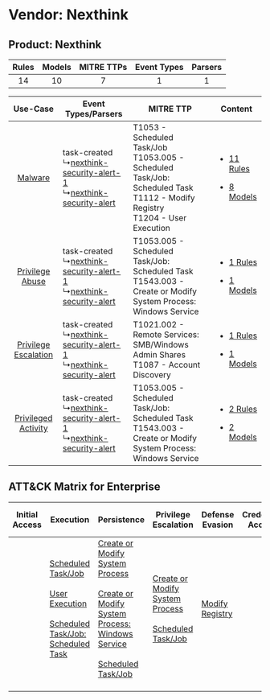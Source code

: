 Vendor: Nexthink
================
Product: Nexthink
-----------------
| Rules | Models | MITRE TTPs | Event Types | Parsers |
|:-----:|:------:|:----------:|:-----------:|:-------:|
|  14   |   10   |     7      |      1      |    1    |

|    Use-Case    | Event Types/Parsers    | MITRE TTP    | Content    |
|:----:| ---- | ---- | ---- |
|    [Malware](../../../UseCases/uc_malware.md)    |  task-created<br> ↳[nexthink-security-alert-1](Ps/pC_nexthinksecurityalert1.md)<br> ↳[nexthink-security-alert](Ps/pC_nexthinksecurityalert.md)<br> | T1053 - Scheduled Task/Job<br>T1053.005 - Scheduled Task/Job: Scheduled Task<br>T1112 - Modify Registry<br>T1204 - User Execution<br> | [<ul><li>11 Rules</li></ul><ul><li>8 Models</li></ul>](RM/r_m_nexthink_nexthink_Malware.md)    |
|      [Privilege Abuse](../../../UseCases/uc_privilege_abuse.md)      |  task-created<br> ↳[nexthink-security-alert-1](Ps/pC_nexthinksecurityalert1.md)<br> ↳[nexthink-security-alert](Ps/pC_nexthinksecurityalert.md)<br> | T1053.005 - Scheduled Task/Job: Scheduled Task<br>T1543.003 - Create or Modify System Process: Windows Service<br>    | [<ul><li>1 Rules</li></ul><ul><li>1 Models</li></ul>](RM/r_m_nexthink_nexthink_Privilege_Abuse.md)      |
| [Privilege Escalation](../../../UseCases/uc_privilege_escalation.md) |  task-created<br> ↳[nexthink-security-alert-1](Ps/pC_nexthinksecurityalert1.md)<br> ↳[nexthink-security-alert](Ps/pC_nexthinksecurityalert.md)<br> | T1021.002 - Remote Services: SMB/Windows Admin Shares<br>T1087 - Account Discovery<br>    | [<ul><li>1 Rules</li></ul><ul><li>1 Models</li></ul>](RM/r_m_nexthink_nexthink_Privilege_Escalation.md) |
|  [Privileged Activity](../../../UseCases/uc_privileged_activity.md)  |  task-created<br> ↳[nexthink-security-alert-1](Ps/pC_nexthinksecurityalert1.md)<br> ↳[nexthink-security-alert](Ps/pC_nexthinksecurityalert.md)<br> | T1053.005 - Scheduled Task/Job: Scheduled Task<br>T1543.003 - Create or Modify System Process: Windows Service<br>    | [<ul><li>2 Rules</li></ul><ul><li>2 Models</li></ul>](RM/r_m_nexthink_nexthink_Privileged_Activity.md)  |

ATT&CK Matrix for Enterprise
----------------------------
| Initial Access | Execution                                                                                                                                                                                                                             | Persistence                                                                                                                                                                                                                                                          | Privilege Escalation                                                                                                                                        | Defense Evasion                                                      | Credential Access | Discovery                                                              | Lateral Movement                                                                                                                                                       | Collection | Command and Control | Exfiltration | Impact |
| -------------- | ------------------------------------------------------------------------------------------------------------------------------------------------------------------------------------------------------------------------------------- | -------------------------------------------------------------------------------------------------------------------------------------------------------------------------------------------------------------------------------------------------------------------- | ----------------------------------------------------------------------------------------------------------------------------------------------------------- | -------------------------------------------------------------------- | ----------------- | ---------------------------------------------------------------------- | ---------------------------------------------------------------------------------------------------------------------------------------------------------------------- | ---------- | ------------------- | ------------ | ------ |
|                | [Scheduled Task/Job](https://attack.mitre.org/techniques/T1053)<br><br>[User Execution](https://attack.mitre.org/techniques/T1204)<br><br>[Scheduled Task/Job: Scheduled Task](https://attack.mitre.org/techniques/T1053/005)<br><br> | [Create or Modify System Process](https://attack.mitre.org/techniques/T1543)<br><br>[Create or Modify System Process: Windows Service](https://attack.mitre.org/techniques/T1543/003)<br><br>[Scheduled Task/Job](https://attack.mitre.org/techniques/T1053)<br><br> | [Create or Modify System Process](https://attack.mitre.org/techniques/T1543)<br><br>[Scheduled Task/Job](https://attack.mitre.org/techniques/T1053)<br><br> | [Modify Registry](https://attack.mitre.org/techniques/T1112)<br><br> |                   | [Account Discovery](https://attack.mitre.org/techniques/T1087)<br><br> | [Remote Services](https://attack.mitre.org/techniques/T1021)<br><br>[Remote Services: SMB/Windows Admin Shares](https://attack.mitre.org/techniques/T1021/002)<br><br> |            |                     |              |        |